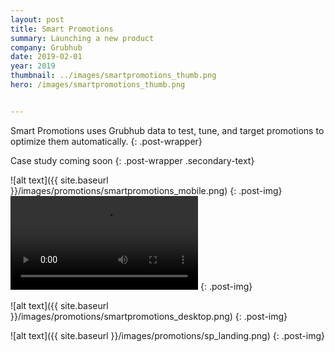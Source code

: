 ```yaml
---
layout: post
title: Smart Promotions
summary: Launching a new product 
company: Grubhub
date: 2019-02-01
year: 2019
thumbnail: ../images/smartpromotions_thumb.png
hero: /images/smartpromotions_thumb.png


---
```

Smart Promotions uses Grubhub data to test, tune, and target promotions to optimize them automatically.
{: .post-wrapper}

Case study coming soon
{: .post-wrapper .secondary-text}

![alt text]({{ site.baseurl }}/images/promotions/smartpromotions_mobile.png)
{: .post-img}
<video src="{{ site.baseurl }}/images/promotions/budget_animate.mp4" type="video/mp4" autoplay="" loop=""></video>
{: .post-img}

![alt text]({{ site.baseurl }}/images/promotions/smartpromotions_desktop.png)
{: .post-img}

![alt text]({{ site.baseurl }}/images/promotions/sp_landing.png)
{: .post-img}



